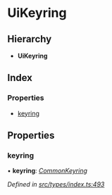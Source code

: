 # UiKeyring

## Hierarchy

* **UiKeyring**

## Index

### Properties

* [keyring](uikeyring.md#keyring)

## Properties

### keyring

• **keyring**: [_CommonKeyring_](../globals.md#commonkeyring)

_Defined in_ [_src/types/index.ts:493_](https://github.com/PolymathNetwork/polymesh-sdk/blob/a0872cf4/src/types/index.ts#L493)

